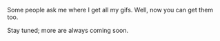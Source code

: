 Some people ask me where I get all my gifs. Well, now you can get them too.

Stay tuned; more are always coming soon.
